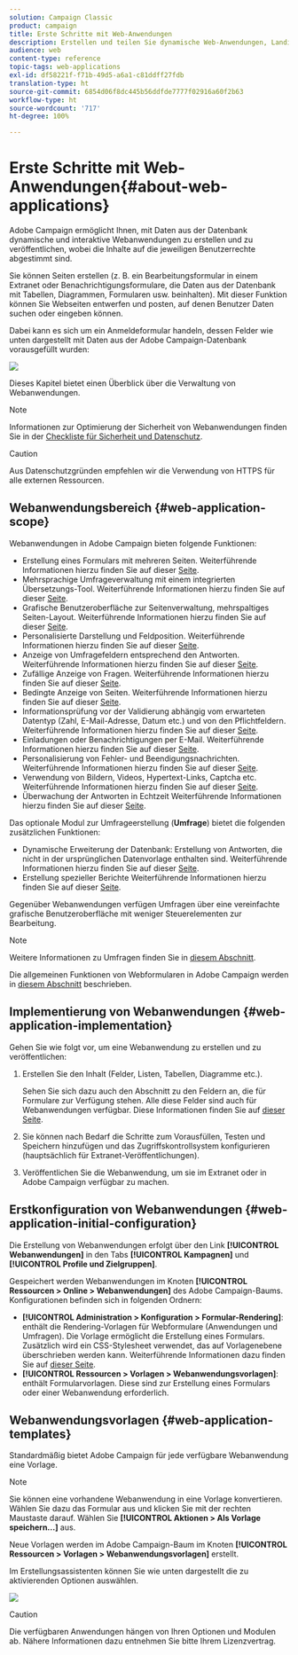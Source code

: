 ```yaml
---
solution: Campaign Classic
product: campaign
title: Erste Schritte mit Web-Anwendungen
description: Erstellen und teilen Sie dynamische Web-Anwendungen, Landingpages und Umfragen
audience: web
content-type: reference
topic-tags: web-applications
exl-id: df58221f-f71b-49d5-a6a1-c81ddff27fdb
translation-type: ht
source-git-commit: 6854d06f8dc445b56ddfde7777f02916a60f2b63
workflow-type: ht
source-wordcount: '717'
ht-degree: 100%

---
```


# Erste Schritte mit Web-Anwendungen{#about-web-applications}

Adobe Campaign ermöglicht Ihnen, mit Daten aus der Datenbank dynamische und interaktive Webanwendungen zu erstellen und zu veröffentlichen, wobei die Inhalte auf die jeweiligen Benutzerrechte abgestimmt sind.

Sie können Seiten erstellen (z. B. ein Bearbeitungsformular in einem Extranet oder Benachrichtigungsformulare, die Daten aus der Datenbank mit Tabellen, Diagrammen, Formularen usw. beinhalten). Mit dieser Funktion können Sie Webseiten entwerfen und posten, auf denen Benutzer Daten suchen oder eingeben können.

Dabei kann es sich um ein Anmeldeformular handeln, dessen Felder wie unten dargestellt mit Daten aus der Adobe Campaign-Datenbank vorausgefüllt wurden:

![](assets/webapp_form_sample.png)

Dieses Kapitel bietet einen Überblick über die Verwaltung von Webanwendungen.

>[!NOTE]
>
>Informationen zur Optimierung der Sicherheit von Webanwendungen finden Sie in der [Checkliste für Sicherheit und Datenschutz](https://helpx.adobe.com/de/campaign/kb/acc-security.html).

>[!CAUTION]
>
>Aus Datenschutzgründen empfehlen wir die Verwendung von HTTPS für alle externen Ressourcen.

## Webanwendungsbereich {#web-application-scope}

Webanwendungen in Adobe Campaign bieten folgende Funktionen:

* Erstellung eines Formulars mit mehreren Seiten. Weiterführende Informationen hierzu finden Sie auf dieser [Seite](../../web/using/about-web-forms.md).
* Mehrsprachige Umfrageverwaltung mit einem integrierten Übersetzungs-Tool. Weiterführende Informationen hierzu finden Sie auf dieser [Seite](../../web/using/translating-a-web-application.md).
* Grafische Benutzeroberfläche zur Seitenverwaltung, mehrspaltiges Seiten-Layout. Weiterführende Informationen hierzu finden Sie auf dieser [Seite](../../web/using/designing-a-web-application.md).
* Personalisierte Darstellung und Feldposition. Weiterführende Informationen hierzu finden Sie auf dieser [Seite](../../web/using/editing-content.md#adding-personalization-content).
* Anzeige von Umfragefeldern entsprechend den Antworten. Weiterführende Informationen hierzu finden Sie auf dieser [Seite](../../web/using/form-rendering.md#defining-fields-conditional-display).
* Zufällige Anzeige von Fragen. Weiterführende Informationen hierzu finden Sie auf dieser [Seite](../../web/using/building-a-survey.md#adding-questions).
* Bedingte Anzeige von Seiten. Weiterführende Informationen hierzu finden Sie auf dieser [Seite](../../web/using/defining-web-forms-page-sequencing.md#conditional-page-display).
* Informationsprüfung vor der Validierung abhängig vom erwarteten Datentyp (Zahl, E-Mail-Adresse, Datum etc.) und von den Pflichtfeldern. Weiterführende Informationen hierzu finden Sie auf dieser [Seite](../../web/using/form-rendering.md#defining-control-settings).
* Einladungen oder Benachrichtigungen per E-Mail. Weiterführende Informationen hierzu finden Sie auf dieser [Seite](../../web/using/publishing-a-web-form.md#delivering-a-form-via-email).
* Personalisierung von Fehler- und Beendigungsnachrichten. Weiterführende Informationen hierzu finden Sie auf dieser [Seite](../../web/using/defining-web-forms-properties.md#setting-up-an-error-page).
* Verwendung von Bildern, Videos, Hypertext-Links, Captcha etc. Weiterführende Informationen hierzu finden Sie auf dieser [Seite](../../web/using/editing-content.md).
* Überwachung der Antworten in Echtzeit Weiterführende Informationen hierzu finden Sie auf dieser [Seite](../../web/using/publish--track-and-use-collected-data.md#response-tracking).

Das optionale Modul zur Umfrageerstellung (**Umfrage**) bietet die folgenden zusätzlichen Funktionen:

* Dynamische Erweiterung der Datenbank: Erstellung von Antworten, die nicht in der ursprünglichen Datenvorlage enthalten sind. Weiterführende Informationen hierzu finden Sie auf dieser [Seite](../../web/using/managing-answers.md#storing-collected-answers).
* Erstellung spezieller Berichte Weiterführende Informationen hierzu finden Sie auf dieser [Seite](../../web/using/publish--track-and-use-collected-data.md#reports-on-surveys).

Gegenüber Webanwendungen verfügen Umfragen über eine vereinfachte grafische Benutzeroberfläche mit weniger Steuerelementen zur Bearbeitung.

>[!NOTE]
>
>Weitere Informationen zu Umfragen finden Sie in [diesem Abschnitt](../../web/using/about-surveys.md).
>
>Die allgemeinen Funktionen von Webformularen in Adobe Campaign werden in [diesem Abschnitt](../../web/using/about-web-forms.md) beschrieben.

## Implementierung von Webanwendungen {#web-application-implementation}

Gehen Sie wie folgt vor, um eine Webanwendung zu erstellen und zu veröffentlichen:

1. Erstellen Sie den Inhalt (Felder, Listen, Tabellen, Diagramme etc.).

   Sehen Sie sich dazu auch den Abschnitt zu den Feldern an, die für Formulare zur Verfügung stehen. Alle diese Felder sind auch für Webanwendungen verfügbar. Diese Informationen finden Sie auf [dieser Seite](../../web/using/adding-fields-to-a-web-form.md).

1. Sie können nach Bedarf die Schritte zum Vorausfüllen, Testen und Speichern hinzufügen und das Zugriffskontrollsystem konfigurieren (hauptsächlich für Extranet-Veröffentlichungen).
1. Veröffentlichen Sie die Webanwendung, um sie im Extranet oder in Adobe Campaign verfügbar zu machen.

## Erstkonfiguration von Webanwendungen {#web-application-initial-configuration}

Die Erstellung von Webanwendungen erfolgt über den Link **[!UICONTROL Webanwendungen]** in den Tabs **[!UICONTROL Kampagnen]** und **[!UICONTROL Profile und Zielgruppen]**.

Gespeichert werden Webanwendungen im Knoten **[!UICONTROL Ressourcen > Online > Webanwendungen]** des Adobe Campaign-Baums. Konfigurationen befinden sich in folgenden Ordnern:

* **[!UICONTROL Administration > Konfiguration > Formular-Rendering]**: enthält die Rendering-Vorlagen für Webformulare (Anwendungen und Umfragen). Die Vorlage ermöglicht die Erstellung eines Formulars. Zusätzlich wird ein CSS-Stylesheet verwendet, das auf Vorlagenebene überschrieben werden kann. Weiterführende Informationen dazu finden Sie auf [dieser Seite](../../web/using/form-rendering.md#selecting-the-form-rendering-template).
* **[!UICONTROL Ressourcen > Vorlagen > Webanwendungsvorlagen]**: enthält Formularvorlagen. Diese sind zur Erstellung eines Formulars oder einer Webanwendung erforderlich.

## Webanwendungsvorlagen {#web-application-templates}

Standardmäßig bietet Adobe Campaign für jede verfügbare Webanwendung eine Vorlage.

>[!NOTE]
>
>Sie können eine vorhandene Webanwendung in eine Vorlage konvertieren. Wählen Sie dazu das Formular aus und klicken Sie mit der rechten Maustaste darauf. Wählen Sie **[!UICONTROL Aktionen > Als Vorlage speichern...]** aus.

Neue Vorlagen werden im Adobe Campaign-Baum im Knoten **[!UICONTROL Ressourcen > Vorlagen > Webanwendungsvorlagen]** erstellt.

Im Erstellungsassistenten können Sie wie unten dargestellt die zu aktivierenden Optionen auswählen.

![](assets/webapp_create_template.png)

>[!CAUTION]
>
>Die verfügbaren Anwendungen hängen von Ihren Optionen und Modulen ab. Nähere Informationen dazu entnehmen Sie bitte Ihrem Lizenzvertrag.
